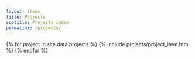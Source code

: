 ```yaml
---
layout: items
title: Projects
subtitle: Projects index
permalink: /projects/
---
```


{% for project in site.data.projects %}
{% include projects/project_item.html %}
{% endfor %}
